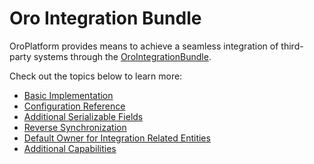# Oro Integration Bundle

OroPlatform provides means to achieve a seamless integration of third-party systems through the <a href="https://github.com/oroinc/platform/tree/6.1/src/Oro/Bundle/IntegrationBundle/" target="_blank">OroIntegrationBundle</a>.

Check out the topics below to learn more:

* [Basic Implementation](create-integration.md)
* [Configuration Reference](configuration-reference.md)
* [Additional Serializable Fields](additional-settings.md)
* [Reverse Synchronization](reverse-sync.md)
* [Default Owner for Integration Related Entities](default-integration-owner.md)
* [Additional Capabilities](additional-capabilities.md)

<!-- Frontend -->
